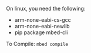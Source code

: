 On linux, you need the following:
- arm-none-eabi-cs-gcc
- arm-none-eabi-newlib
- pip package mbed-cli

To Compile: `mbed compile`
